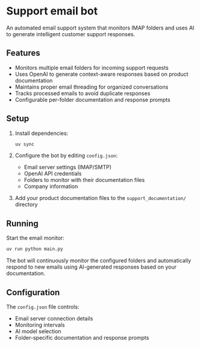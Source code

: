 # Support email bot

An automated email support system that monitors IMAP folders and uses AI to generate intelligent customer support responses.

## Features

- Monitors multiple email folders for incoming support requests
- Uses OpenAI to generate context-aware responses based on product documentation
- Maintains proper email threading for organized conversations
- Tracks processed emails to avoid duplicate responses
- Configurable per-folder documentation and response prompts

## Setup

1. Install dependencies:
   ```bash
   uv sync
   ```

2. Configure the bot by editing `config.json`:
   - Email server settings (IMAP/SMTP)
   - OpenAI API credentials
   - Folders to monitor with their documentation files
   - Company information

3. Add your product documentation files to the `support_documentation/` directory

## Running

Start the email monitor:
```bash
uv run python main.py
```

The bot will continuously monitor the configured folders and automatically respond to new emails using AI-generated responses based on your documentation.

## Configuration

The `config.json` file controls:
- Email server connection details
- Monitoring intervals
- AI model selection
- Folder-specific documentation and response prompts
